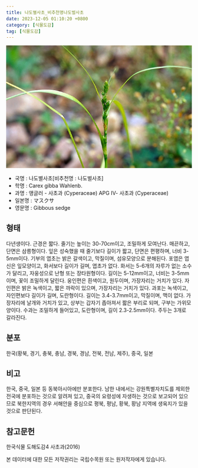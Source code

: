 ```yaml
---
title: 나도별사초_비추천명나도벌사초
date: 2023-12-05 01:10:20 +0800
category: [식물도감]
tag: [식물도감]
---
```




![나도별사초[비추천명 : 나도벌사초]](/assets/img/fileUpload/plants/basic/Cyperaceae/Carex/4489/4489_1_th2.jpg)
- 국명 : 나도별사초[비추천명 : 나도벌사초]
- 학명 : Carex gibba Wahlenb.
- 과명 : 앵글러 - 사초과 (Cyperaceae) APG Ⅳ- 사초과 (Cyperaceae)
- 일본명 : マスクサ
- 영문명 : Gibbous sedge


## 형태
다년생이다. 근경은 짧다. 줄기는 높이는 30-70cm이고, 조밀하게 모여난다. 매끈하고, 단면은 삼릉형이다. 잎은 성숙했을 때 줄기보다 길이가 짧고, 단면은 편평하며, 너비 3-5mm이다. 기부의 엽초는 밝은 갈색이고, 막질이며, 섬유모양으로 분해된다. 포엽은 엽신은 잎모양이고, 화서보다 길이가 길며, 엽초가 없다. 화서는 5-6개의 자루가 없는 소수가 달리고, 자웅성으로 난형 또는 장타원형이다. 길이는 5-12mm이고, 너비는 3-5mm이며, 꽃이 조밀하게 달린다. 웅인편은 흰색이고, 원두이며, 가장자리는 거치가 있다. 자인편은 밝은 녹색이고, 짧은 까락이 있으며, 가장자리는 거치가 있다. 과포는 녹색이고, 자인편보다 길이가 길며, 도란형이다. 길이는 3.4-3.7mm이고, 막질이며, 맥이 없다. 가장자리에 날개와 거치가 있고, 상부는 갑자기 좁아져서 짧은 부리로 되며, 구부는 가위모양이다. 수과는 조밀하게 들어있고, 도란형이며, 길이 2.3-2.5mm이다. 주두는 3개로 갈라진다.
## 분포
한국(황북, 경기, 충북, 충남, 경북, 경남, 전북, 전남, 제주), 중국, 일본
## 비고
한국, 중국, 일본 등 동북아시아에만 분포한다. 남한 내에서는 강원특별자치도를 제외한 전국에 분포하는 것으로 알려져 있고, 중국의 요령성에 자생하는 것으로 보고되어 있으므로 북한지역의 경우 서해안을 중심으로 평북, 평남, 황북, 황남 지역에 생육지가 있을 것으로 판단된다.
## 참고문헌
한국식물 도해도감4 사초과(2016)






본 데이터에 대한 모든 저작권리는 국립수목원 또는 원저작자에게 있습니다.
